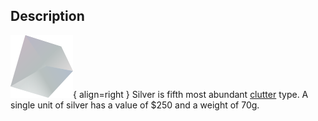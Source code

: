 ## Description
![](../static/clutter/clutter-silver.svg "Silver Image"){ align=right }
Silver is fifth most abundant [clutter](/clutter "All Clutter Types") type. A single unit of silver has a value of $250 and a weight of 70g.